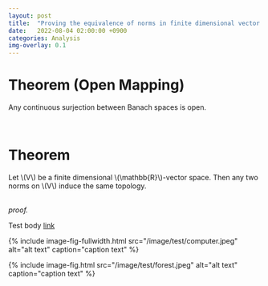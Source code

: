 ```yaml
---
layout: post
title:  "Proving the equivalence of norms in finite dimensional vector spaces via open mapping theorem"
date:   2022-08-04 02:00:00 +0900
categories: Analysis
img-overlay: 0.1
---
```


# Theorem (Open Mapping)
Any continuous surjection between Banach spaces is open.

<br>

# Theorem

<div class="mathjax">
Let \(V\) be a finite dimensional \(\mathbb{R}\)-vector space. Then any two norms on \(V\) induce the same topology.
</div>

<br>

_proof._




Test body [link](https://www.rajin.me/)



{% include image-fig-fullwidth.html src="/image/test/computer.jpeg" alt="alt text" caption="caption text" %}

{% include image-fig.html src="/image/test/forest.jpeg" alt="alt text" caption="caption text" %}

[^1]: test reference style link 
